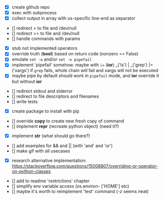 
- [x] create github repo
- [x] exec with subprocess
- [x] collect output in array with os-specific line-end as separator
- [] redirect > to file and /dev/null
- [] redirect >> to file and /dev/null
- [] handle commands with params
- [x] stub not implemented operators
- [x] override truth (__bool__) based on return code (nonzero == False)
- [x] emulate `set -e` and/or `set -o pipefail`
- [x] implement 'pipefail' somehow.
     maybe with `|=` (__ior__)
     _('ls') | _('grep') |= ('xargs')
     if `grep` fails, whole chain will fail and xargs will not be executed
- [x] maybe pipe by default should work in `pipefail` mode, and __ior__ override it
      but without __ior__
- [] redirect stdout and stderror
- [] redirect to file descriptors and filenames
- [] write tests
- [x] create package to install with pip
- [] override __copy__ to create new fresh copy of command
- [] implement __repr__ (recreate python object) (need it?)
- [x] implement __str__ (what should go there?)
- [] add examples for && and || (with 'and' and 'or')
- [] make gif with all usecases
- [x] research alternative implementation: https://stackoverflow.com/questions/15008807/overriding-or-operator-on-python-classes
- [] add to readme 'restrictions' chapter
- [] simplify env variable access (os.environ- ['HOME'] etc)
- [] maybe it's worth to reimplement 'test' command (-z seems neat)
